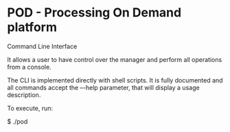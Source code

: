 POD - Processing On Demand platform
===

Command Line Interface

It allows a user to have control over the manager and perform all operations from a console.

The CLI is implemented directly with shell scripts. It is fully documented and all commands accept the –-help parameter, that will display a usage description.

To execute, run:

$ ./pod